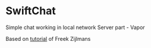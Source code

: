 # SwiftChat
Simple chat working in local network
Server part - Vapor

Based on [tutorial](https://frzi.medium.com/a-simple-chat-app-with-swiftui-and-websockets-or-swift-in-the-back-swift-in-the-front-78b34c3dc912) of Freek Zijlmans




